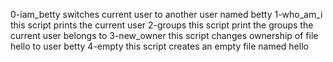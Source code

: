 0-iam_betty switches current user to another user named betty
1-who_am_i this script prints the current user 
2-groups  this script print the groups the current user belongs to
3-new_owner this script changes ownership of file hello to user betty
4-empty   this script creates an empty file named hello
